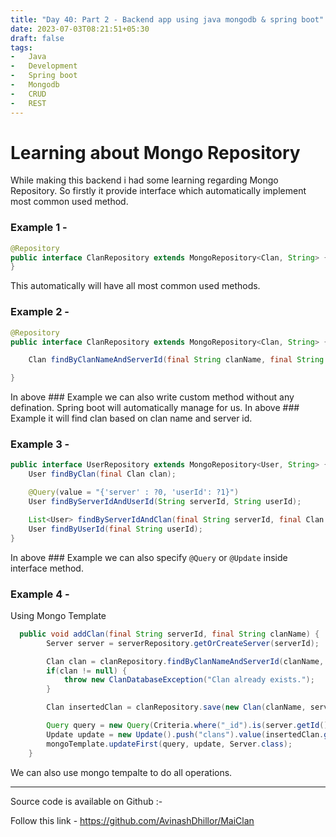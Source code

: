 ```yaml
---
title: "Day 40: Part 2 - Backend app using java mongodb & spring boot"
date: 2023-07-03T08:21:51+05:30
draft: false
tags:
-   Java
-   Development
-   Spring boot
-   Mongodb
-   CRUD
-   REST
---
```


# Learning about Mongo Repository

While making this backend i had some learning regarding Mongo Repository. So firstly it provide interface which automatically implement most common used method.

### Example 1 -

```Java
@Repository
public interface ClanRepository extends MongoRepository<Clan, String> {
}

```

This automatically will have all most common used methods.

### Example 2 -

```Java
@Repository
public interface ClanRepository extends MongoRepository<Clan, String> {

    Clan findByClanNameAndServerId(final String clanName, final String serverId);

}
```

In above ### Example we can also write custom method without any defination. Spring boot will automatically manage for us. In above ### Example it will find clan based on clan name and server id.


### Example 3 -

```Java
public interface UserRepository extends MongoRepository<User, String> {
    User findByClan(final Clan clan);

    @Query(value = "{'server' : ?0, 'userId': ?1}")
    User findByServerIdAndUserId(String serverId, String userId);

    List<User> findByServerIdAndClan(final String serverId, final Clan clan);
    User findByUserId(final String userId);
}

```

In above ### Example we can also specify `@Query` or `@Update` inside interface method. 


### Example 4 - 

Using Mongo Template

```Java
  public void addClan(final String serverId, final String clanName) {
        Server server = serverRepository.getOrCreateServer(serverId);

        Clan clan = clanRepository.findByClanNameAndServerId(clanName, server.getId());
        if(clan != null) {
            throw new ClanDatabaseException("Clan already exists.");
        }

        Clan insertedClan = clanRepository.save(new Clan(clanName, server));

        Query query = new Query(Criteria.where("_id").is(server.getId()));
        Update update = new Update().push("clans").value(insertedClan.getId());
        mongoTemplate.updateFirst(query, update, Server.class);
    }
```

We can also use mongo tempalte to do all operations.

---

Source code is available on Github :-

Follow this link - 
https://github.com/AvinashDhillor/MaiClan
